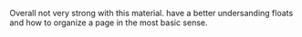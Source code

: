 Overall not very strong with this material.
have a better undersanding floats and how to organize a page in the most basic sense.
